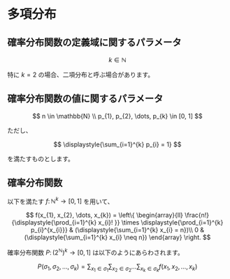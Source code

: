 # 多項分布

## 確率分布関数の定義域に関するパラメータ
$$
k \in \mathbb{N}
$$

特に $k=2$ の場合、二項分布と呼ぶ場合があります。

## 確率分布関数の値に関するパラメータ
$$
n \in \mathbb{N} \\
p_{1}, p_{2}, \dots, p_{k} \in [0, 1]
$$

ただし、

$$
\displaystyle{\sum_{i=1}^{k} p_{i} = 1}
$$

を満たすものとします。

## 確率分布関数
以下を満たす $f \colon \mathbb{N}^{k} \rightarrow [0, 1]$ を用いて、

$$
f(x_{1}, x_{2}, \dots, x_{k}) = 
\left\{
\begin{array}{ll}
\frac{n!}{\displaystyle{\prod_{i=1}^{k} x_{i}! }} \times \displaystyle{\prod_{i=1}^{k} p_{i}^{x_{i}}} & (\displaystyle{\sum_{i=1}^{k} x_{i} = n})\\
0 & (\displaystyle{\sum_{i=1}^{k} x_{i} \neq n})
\end{array}
\right.
$$

確率分布関数 $P \colon (2^{\mathbb{N}})^{k} \rightarrow [0, 1]$ は以下のようにあらわされます。

$$
P(\sigma_{1}, \sigma_{2}, \dots, \sigma_{k}) = \displaystyle{\sum_{x_{1} \in \sigma_{1}}\sum_{x_{2} \in \sigma_{2}} \dots \sum_{x_{k} \in \sigma_{k}} f(x_{1}, x_{2}, \dots, x_{k})}
$$

